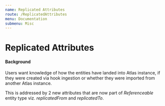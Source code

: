 ```yaml
---
name: Replicated Attributes
route: /ReplicatedAttributes
menu: Documentation
submenu: Misc
---
```

# Replicated Attributes

#### Background

Users want knowledge of how the entities have landed into Atlas instance, if they were created via hook ingestion or whether they were imported from another Atlas instance.

This is addressed by 2 new attributes that are now part of _Referenceable_ entity type viz. _replicatedFrom_ and _replicatedTo_.
